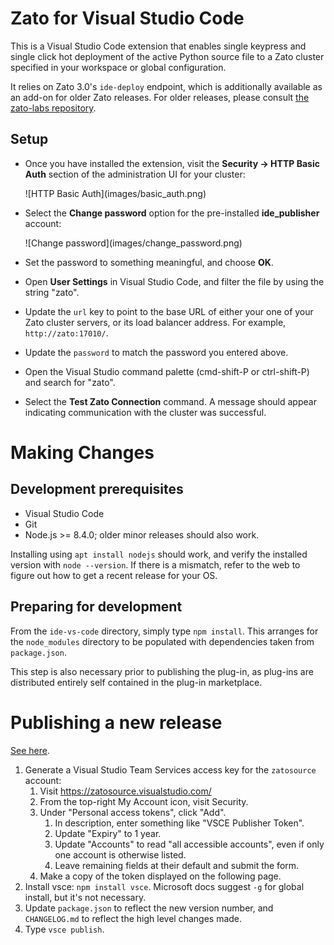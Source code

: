 # Zato for Visual Studio Code

This is a Visual Studio Code extension that enables single keypress and single
click hot deployment of the active Python source file to a Zato cluster
specified in your workspace or global configuration.

It relies on Zato 3.0's `ide-deploy` endpoint, which is additionally available
as an add-on for older Zato releases. For older releases, please consult
<a href="https://github.com/zatosource/zato-labs">the zato-labs repository</a>.


## Setup

* Once you have installed the extension, visit the **Security -> HTTP Basic
  Auth** section of the administration UI for your cluster:

  \!\[HTTP Basic Auth\]\(images/basic_auth.png\)

* Select the **Change password** option for the pre-installed **ide_publisher**
  account:

  \!\[Change password\]\(images/change_password.png\)

* Set the password to something meaningful, and choose **OK**.

* Open **User Settings** in Visual Studio Code, and filter the file by using
  the string "zato".

* Update the `url` key to point to the base URL of either your one of your Zato
  cluster servers, or its load balancer address. For example,
  `http://zato:17010/`.

* Update the `password` to match the password you entered above.

* Open the Visual Studio command palette (cmd-shift-P or ctrl-shift-P) and
  search for "zato".

* Select the **Test Zato Connection** command. A message should appear
  indicating communication with the cluster was successful.



# Making Changes

## Development prerequisites

* Visual Studio Code
* Git
* Node.js >= 8.4.0; older minor releases should also work.

Installing using `apt install nodejs` should work, and verify the installed
version with `node --version`. If there is a mismatch, refer to the web to
figure out how to get a recent release for your OS.


## Preparing for development

From the `ide-vs-code` directory, simply type `npm install`. This arranges for
the `node_modules` directory to be populated with dependencies taken from
`package.json`.

This step is also necessary prior to publishing the plug-in, as plug-ins are
distributed entirely self contained in the plug-in marketplace.


# Publishing a new release

<a href="https://code.visualstudio.com/docs/extensions/publish-extension">See here</a>.

1. Generate a Visual Studio Team Services access key for the `zatosource` account:
    1. Visit https://zatosource.visualstudio.com/
    1. From the top-right My Account icon, visit Security.
    1. Under "Personal access tokens", click "Add".
        1. In description, enter something like "VSCE Publisher Token".
        1. Update "Expiry" to 1 year.
        1. Update "Accounts" to read "all accessible accounts", even if only
           one account is otherwise listed.
        1. Leave remaining fields at their default and submit the form.
    1. Make a copy of the token displayed on the following page.
1. Install vsce: `npm install vsce`. Microsoft docs suggest `-g` for global
   install, but it's not necessary.
1. Update `package.json` to reflect the new version number, and `CHANGELOG.md` to
   reflect the high level changes made.
1. Type `vsce publish`.
